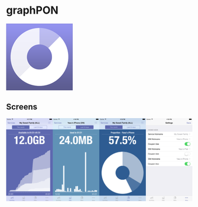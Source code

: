 # graphPON

![](https://raw.githubusercontent.com/yasuoza/graphPON/master/images/App%20Icon%20%5BSquared%5D/Icon-60@3x.png)

## Screens

![](https://raw.githubusercontent.com/yasuoza/graphPON/master/images/screenshot.png)
